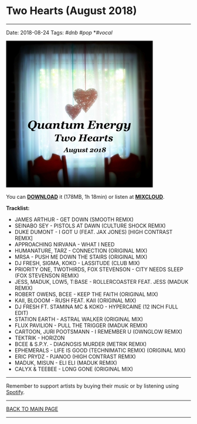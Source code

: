 # Two Hearts (August 2018)

----

Date: 2018-08-24
Tags: *#dnb* *#pop* **#vocal*    
  
[![Quantum Energy - Two Hearts (August 2018)](quantum_energy_-_two_hearts__august_2018__400x400.jpg)](https://docs.google.com/uc?id=1wYqNDPzuFXMWjeP81O1NPFEFjT5dkPwq&export=download)  

You can [**DOWNLOAD**](https://docs.google.com/uc?id=1wYqNDPzuFXMWjeP81O1NPFEFjT5dkPwq&export=download) it 
(178MB, 1h 18min) or listen at [**MIXCLOUD**](https://www.mixcloud.com/quantumenergy/two-hearts-august-2018/).

**Tracklist:**  

* JAMES ARTHUR - GET DOWN (SMOOTH REMIX)
* SEINABO SEY - PISTOLS AT DAWN (CULTURE SHOCK REMIX)
* DUKE DUMONT - I GOT U (FEAT. JAX JONES) [HIGH CONTRAST REMIX]
* APPROACHING NIRVANA - WHAT I NEED
* HUMANATURE, TARZ - CONNECTION (ORIGINAL MIX)
* MRSA - PUSH ME DOWN THE STAIRS (ORIGINAL MIX)
* DJ FRESH, SIGMA, KOKO - LASSITUDE (CLUB MIX)
* PRIORITY ONE, TWOTHIRDS, FOX STEVENSON - CITY NEEDS SLEEP (FOX STEVENSON REMIX)
* JESS, MADUK, LOW5, T:BASE - ROLLERCOASTER FEAT. JESS (MADUK REMIX)
* ROBERT OWENS, BCEE - KEEP THE FAITH (ORIGINAL MIX)
* KAII, BLOOOM - RUSH FEAT. KAII (ORIGINAL MIX)
* DJ FRESH FT. STAMINA MC & KOKO  - HYPERCAINE (12 INCH FULL EDIT)
* STATION EARTH - ASTRAL WALKER (ORIGINAL MIX)
* FLUX PAVILION - PULL THE TRIGGER (MADUK REMIX)
* CARTOON, JURI POOTSMANN - I REMEMBER U (OWNGLOW REMIX)
* TEKTRIK - HORIZON
* BCEE & S.P.Y. - DIAGNOSIS MURDER (METRIK REMIX)
* EPHEMERALS - LIFE IS GOOD (TECHNIMATIC REMIX) (ORIGINAL MIX)
* ERIC PRYDZ - PJANOO (HIGH CONTRAST REMIX)
* MADUK, MISUN - ELI ELI (MADUK REMIX)
* CALYX & TEEBEE - LONG GONE (ORIGINAL MIX)

----

Remember to support artists by buying their music or by listening using 
[Spotify](https://open.spotify.com/user/hopbit/playlist/41aDriNFS6jYpioCR6cTe5?si=mOaaB-vvQwOprk6ddcDS3A).

----

[BACK TO MAIN PAGE](./README.md)

---- 
